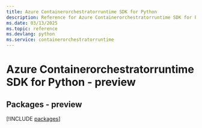 ```yaml
---
title: Azure Containerorchestratorruntime SDK for Python
description: Reference for Azure Containerorchestratorruntime SDK for Python
ms.date: 03/13/2025
ms.topic: reference
ms.devlang: python
ms.service: containerorchestratorruntime
---
```

# Azure Containerorchestratorruntime SDK for Python - preview
## Packages - preview
[!INCLUDE [packages](containerorchestratorruntime-index.md)]